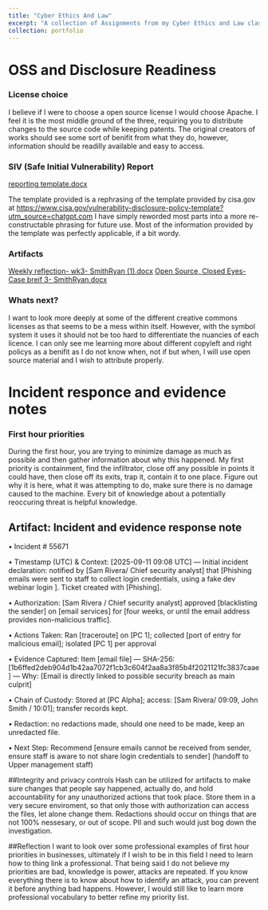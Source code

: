 ```yaml
---
title: "Cyber Ethics And Law"
excerpt: "A collection of Assignments from my Cyber Ethics and Law class at Hocking College"
collection: portfolio
---
```



# OSS and Disclosure Readiness
### License choice
I believe if I were to choose a open source license I would choose Apache. I feel it is the most middle ground of the three, requiring you to distribute changes to the source code while keeping patents. The original creators of works should see some sort of benifit from what they do, however, information should be readilly available and easy to access. 

### SIV (Safe Initial Vulnerability) Report
[reporting template.docx](https://github.com/user-attachments/files/22142433/reporting.template.docx)

The template provided is a rephrasing of the template provided by cisa.gov at https://www.cisa.gov/vulnerability-disclosure-policy-template?utm_source=chatgpt.com I have simply reworded most parts into a more re-constructable phrasing for future use. Most of the information provided by the template was perfectly applicable, if a bit wordy.

### Artifacts
[Weekly reflection- wk3- SmithRyan (1).docx](https://github.com/user-attachments/files/22143106/Weekly.reflection-.wk3-.SmithRyan.1.docx)
[Open Source, Closed Eyes- Case breif 3- SmithRyan.docx](https://github.com/user-attachments/files/22143109/Open.Source.Closed.Eyes-.Case.breif.3-.SmithRyan.docx)

### Whats next?
I want to look more deeply at some of the different creative commons licenses as that seems to be a mess within itself. However, with the symbol system it uses it should not be too hard to differentiate the nuancies of each licence. I can only see me learning more about different copyleft and right policys as a benifit as I do not know when, not if but when, I will use open source material and I wish to attribute properly.

# Incident responce and evidence notes

### First hour priorities
During the first hour, you are trying to minimize damage as much as possible and then gather information about why this happened. My first priority is containment, find the infiltrator, close off any possible in points it could have, then close off its exits, trap it, contain it to one place. Figure out why it is here, what it was attempting to do, make sure there is no damage caused to the machine. Every bit of knowledge about a potentially reoccuring threat is helpful knowledge. 

## Artifact: Incident and evidence response note
• Incident # 55671

• Timestamp (UTC) & Context: [2025-09-11 09:08 UTC] — Initial incident declaration: notified by [Sam Rivera/ Chief security analyst] that [Phishing emails were sent to staff to collect login credentials, using a fake dev webinar login ]. Ticket created with [Phishing]. 

• Authorization: [Sam Rivera / Chief security analyst] approved [blacklisting the sender] on [email services] for [four weeks, or until the email address provides non-malicious traffic].

• Actions Taken: Ran [traceroute] on [PC 1]; collected [port of entry for malicious email]; isolated [PC 1] per approval 

• Evidence Captured: Item [email file] — SHA-256: [1b6ffed2deb904d1b42aa7072f1cb3c604f2aa8a3f85b4f2021121fc3837caae] — Why: [Email is directly linked to possible security breach as main culprit] 

• Chain of Custody: Stored at [PC Alpha]; access: [Sam Rivera/ 09:09, John Smith / 10:01]; transfer records kept. 

• Redaction: no redactions made, should one need to be made, keep an unredacted file. 

• Next Step: Recommend [ensure emails cannot be received from sender, ensure staff is aware to not share login credentials to sender] (handoff to Upper management staff)

##Integrity and privacy controls
Hash can be utilized for artifacts to make sure changes that people say happened, actually do, and hold accountability for any unauthorized actions that took place. Store them in a very secure enviroment, so that only those with authorization can access the files, let alone change them. Redactions should occur on things that are not 100% nessesary, or out of scope. PII and such would just bog down the investigation.

##Reflection
I want to look over some professional examples of first hour priorities in businesses, ultimately if I wish to be in this field I need to learn how to thing link a professional. That being said I do not believe my priorities are bad, knowledge is power, attacks are repeated. If you know everything there is to know about how to identify an attack, you can prevent it before anything bad happens. However, I would still like to learn more professional vocabulary to better refine my priority list. 

